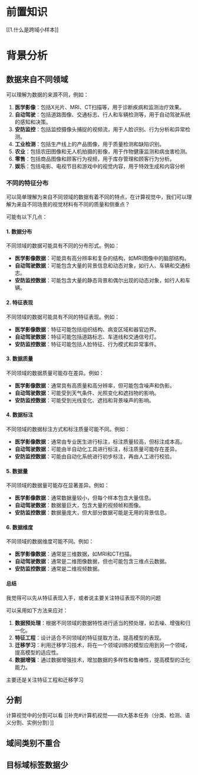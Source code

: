 # 前置知识
[[1.什么是跨域小样本]]

# 背景分析
## 数据来自不同领域
可以理解为数据的来源不同，例如：
1. **医学影像**：包括X光片、MRI、CT扫描等，用于诊断疾病和监测治疗效果。
2. **自动驾驶**：包括道路图像、交通标志、行人和车辆检测等，用于自动驾驶系统的感知和决策。
3. **安防监控**：包括监控摄像头捕捉的视频流，用于人脸识别、行为分析和异常检测。
4. **工业检测**：包括生产线上的产品图像，用于质量检测和缺陷识别。
5. **农业**：包括农田图像和无人机拍摄的影像，用于作物健康监测和病虫害检测。
6. **零售**：包括商品图像和顾客行为视频，用于库存管理和顾客行为分析。
7. **娱乐**：包括电影、电视节目和游戏中的视觉内容，用于特效生成和内容分析
### 不同的特征分布
可以简单理解为来自不同领域的数据有着不同的特点，在计算视觉中，我们可以理解为来自不同场景的视觉材料有不同的质量和侧重点？

可能有以下几点：
#### 1. **数据分布**

不同领域的数据可能具有不同的分布形式。例如：

- **医学影像数据**：可能具有高分辨率和复杂的结构，如MRI图像中的脑部结构。
- **自动驾驶数据**：可能包含大量的背景信息和动态对象，如行人、车辆和交通标志。
- **安防监控数据**：可能包含大量的静态背景和偶尔出现的动态对象，如行人和车辆。

#### 2. **特征表现**

不同领域的数据可能具有不同的特征表现。例如：

- **医学影像数据**：特征可能包括组织结构、病变区域和器官边界。
- **自动驾驶数据**：特征可能包括道路标志、车道线和交通信号灯。
- **安防监控数据**：特征可能包括人脸特征、行为模式和异常事件。

#### 3. **数据质量**

不同领域的数据质量可能存在差异。例如：

- **医学影像数据**：通常具有高质量和高分辨率，但可能包含噪声和伪影。
- **自动驾驶数据**：可能受到天气条件、光照变化和遮挡物的影响。
- **安防监控数据**：可能受到光线变化、遮挡和背景噪声的影响。

#### 4. **数据标注**

不同领域的数据标注方式和标注质量可能不同。例如：

- **医学影像数据**：通常由专业医生进行标注，标注质量较高，但标注成本高。
- **自动驾驶数据**：可能由半自动化工具进行标注，标注质量可能存在差异。
- **安防监控数据**：可能由自动化系统进行初步标注，再由人工进行校验。

#### 5. **数据量**

不同领域的数据量可能存在显著差异。例如：

- **医学影像数据**：通常数据量较小，但每个样本包含大量信息。
- **自动驾驶数据**：数据量巨大，包含大量的视频帧和图像。
- **安防监控数据**：数据量庞大，但大部分数据可能是无用的背景信息。

#### 6. **数据维度**

不同领域的数据维度可能不同。例如：

- **医学影像数据**：通常是三维数据，如MRI和CT扫描。
- **自动驾驶数据**：通常是二维图像数据，但也可能包含三维点云数据。
- **安防监控数据**：通常是二维视频数据。

#### 总结
我觉得可以先从特征表现入手，或者说主要关注特征表现不同的问题

可以采用如下方法来应对：
1. **数据预处理**：根据不同领域的数据特性进行适当的预处理，如去噪、增强和归一化。
2. **特征工程**：设计适合不同领域的特征提取方法，提高模型的表现。
3. **迁移学习**：利用迁移学习技术，将在一个领域训练的模型应用到另一个领域，提高模型的适应性。
4. **数据增强**：通过数据增强技术，增加数据的多样性和鲁棒性，提高模型的泛化能力。

主要还是关注特征工程和迁移学习

## 分割
计算视觉中的分割可以看
[[补充#计算机视觉——四大基本任务（分类、检测、语义分割、实例分割）]]

## 域间类别不重合

## 目标域标签数据少

## 
